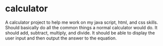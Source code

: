 # calculator

A calculator project to help me work on my java script, html, and css skills. Should basically do all the common things a normal calculator
would do. It should add, subtract, multiply, and divide. It should be able to display the user input and then output the answer to the
equation.
